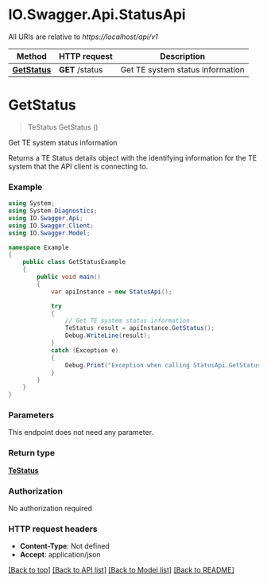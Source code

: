 # IO.Swagger.Api.StatusApi

All URIs are relative to *https://localhost/api/v1*

Method | HTTP request | Description
------------- | ------------- | -------------
[**GetStatus**](StatusApi.md#getstatus) | **GET** /status | Get TE system status information


<a name="getstatus"></a>
# **GetStatus**
> TeStatus GetStatus ()

Get TE system status information

Returns a TE Status details object with the identifying information for the TE system that the API client is connecting to.

### Example
```csharp
using System;
using System.Diagnostics;
using IO.Swagger.Api;
using IO.Swagger.Client;
using IO.Swagger.Model;

namespace Example
{
    public class GetStatusExample
    {
        public void main()
        {
            var apiInstance = new StatusApi();

            try
            {
                // Get TE system status information
                TeStatus result = apiInstance.GetStatus();
                Debug.WriteLine(result);
            }
            catch (Exception e)
            {
                Debug.Print("Exception when calling StatusApi.GetStatus: " + e.Message );
            }
        }
    }
}
```

### Parameters
This endpoint does not need any parameter.

### Return type

[**TeStatus**](TeStatus.md)

### Authorization

No authorization required

### HTTP request headers

 - **Content-Type**: Not defined
 - **Accept**: application/json

[[Back to top]](#) [[Back to API list]](../README.md#documentation-for-api-endpoints) [[Back to Model list]](../README.md#documentation-for-models) [[Back to README]](../README.md)

